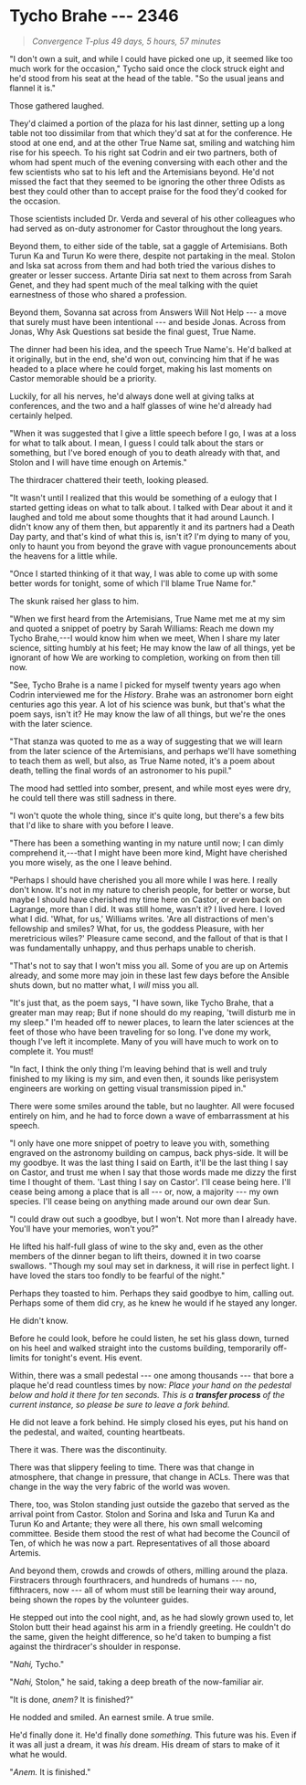 # Tycho Brahe --- 2346

> *Convergence T-plus 49 days, 5 hours, 57 minutes*

"I don't own a suit, and while I could have picked one up, it seemed like too much work for the occasion," Tycho said once the clock struck eight and he'd stood from his seat at the head of the table. "So the usual jeans and flannel it is."

Those gathered laughed.

They'd claimed a portion of the plaza for his last dinner, setting up a long table not too dissimilar from that which they'd sat at for the conference. He stood at one end, and at the other True Name sat, smiling and watching him rise for his speech. To his right sat Codrin and eir two partners, both of whom had spent much of the evening conversing with each other and the few scientists who sat to his left and the Artemisians beyond. He'd not missed the fact that they seemed to be ignoring the other three Odists as best they could other than to accept praise for the food they'd cooked for the occasion.

Those scientists included Dr. Verda and several of his other colleagues who had served as on-duty astronomer for Castor throughout the long years.

Beyond them, to either side of the table, sat a gaggle of Artemisians. Both Turun Ka and Turun Ko were there, despite not partaking in the meal. Stolon and Iska sat across from them and had both tried the various dishes to greater or lesser success. Artante Diria sat next to them across from Sarah Genet, and they had spent much of the meal talking with the quiet earnestness of those who shared a profession.

Beyond them, Sovanna sat across from Answers Will Not Help --- a move that surely must have been intentional --- and beside Jonas. Across from Jonas, Why Ask Questions sat beside the final guest, True Name.

The dinner had been his idea, and the speech True Name's. He'd balked at it originally, but in the end, she'd won out, convincing him that if he was headed to a place where he could forget, making his last moments on Castor memorable should be a priority.

Luckily, for all his nerves, he'd always done well at giving talks at conferences, and the two and a half glasses of wine he'd already had certainly helped.

"When it was suggested that I give a little speech before I go, I was at a loss for what to talk about. I mean, I guess I could talk about the stars or something, but I've bored enough of you to death already with that, and Stolon and I will have time enough on Artemis."

The thirdracer chattered their teeth, looking pleased.

"It wasn't until I realized that this would be something of a eulogy that I started getting ideas on what to talk about. I talked with Dear about it and it laughed and told me about some thoughts that it had around Launch. I didn't know any of them then, but apparently it and its partners had a Death Day party, and that's kind of what this is, isn't it? I'm dying to many of you, only to haunt you from beyond the grave with vague pronouncements about the heavens for a little while.

"Once I started thinking of it that way, I was able to come up with some better words for tonight, some of which I'll blame True Name for."

The skunk raised her glass to him.

"When we first heard from the Artemisians, True Name met me at my sim and quoted a snippet of poetry by Sarah Williams: Reach me down my Tycho Brahe,---I would know him when we meet, When I share my later science, sitting humbly at his feet; He may know the law of all things, yet be ignorant of how We are working to completion, working on from then till now.

"See, Tycho Brahe is a name I picked for myself twenty years ago when Codrin interviewed me for the *History*. Brahe was an astronomer born eight centuries ago this year. A lot of his science was bunk, but that's what the poem says, isn't it? He may know the law of all things, but we're the ones with the later science.

"That stanza was quoted to me as a way of suggesting that we will learn from the later science of the Artemisians, and perhaps we'll have something to teach them as well, but also, as True Name noted, it's a poem about death, telling the final words of an astronomer to his pupil."

The mood had settled into somber, present, and while most eyes were dry, he could tell there was still sadness in there.

"I won't quote the whole thing, since it's quite long, but there's a few bits that I'd like to share with you before I leave.

"There has been a something wanting in my nature until now; I can dimly comprehend it,---that I might have been more kind, Might have cherished you more wisely, as the one I leave behind.

"Perhaps I should have cherished you all more while I was here. I really don't know. It's not in my nature to cherish people, for better or worse, but maybe I should have cherished my time here on Castor, or even back on Lagrange, more than I did. It was still home, wasn't it? I lived here. I loved what I did. 'What, for us,' Williams writes. 'Are all distractions of men's fellowship and smiles? What, for us, the goddess Pleasure, with her meretricious wiles?' Pleasure came second, and the fallout of that is that I was fundamentally unhappy, and thus perhaps unable to cherish.

"That's not to say that I won't miss you all. Some of you are up on Artemis already, and some more may join in these last few days before the Ansible shuts down, but no matter what, I *will* miss you all.

"It's just that, as the poem says, "I have sown, like Tycho Brahe, that a greater man may reap; But if none should do my reaping, 'twill disturb me in my sleep." I'm headed off to newer places, to learn the later sciences at the feet of those who have been traveling for so long. I've done my work, though I've left it incomplete. Many of you will have much to work on to complete it. You must!

"In fact, I think the only thing I'm leaving behind that is well and truly finished to my liking is my sim, and even then, it sounds like perisystem engineers are working on getting visual transmission piped in."

There were some smiles around the table, but no laughter. All were focused entirely on him, and he had to force down a wave of embarrassment at his speech.

"I only have one more snippet of poetry to leave you with, something engraved on the astronomy building on campus, back phys-side. It will be my goodbye. It was the last thing I said on Earth, it'll be the last thing I say on Castor, and trust me when I say that those words made me dizzy the first time I thought of them. 'Last thing I say on Castor'. I'll cease being here. I'll cease being among a place that is all --- or, now, a majority --- my own species. I'll cease being on anything made around our own dear Sun.

"I could draw out such a goodbye, but I won't. Not more than I already have. You'll have your memories, won't you?"

He lifted his half-full glass of wine to the sky and, even as the other members of the dinner began to lift theirs, downed it in two coarse swallows. "Though my soul may set in darkness, it will rise in perfect light. I have loved the stars too fondly to be fearful of the night."

Perhaps they toasted to him. Perhaps they said goodbye to him, calling out. Perhaps some of them did cry, as he knew he would if he stayed any longer.

He didn't know. 

Before he could look, before he could listen, he set his glass down, turned on his heel and walked straight into the customs building, temporarily off-limits for tonight's event. His event.

Within, there was a small pedestal --- one among thousands --- that bore a plaque he'd read countless times by now: *Place your hand on the pedestal below and hold it there for ten seconds. This is a **transfer process** of the current instance, so please be sure to leave a fork behind.*

He did not leave a fork behind. He simply closed his eyes, put his hand on the pedestal, and waited, counting heartbeats.

There it was. There was the discontinuity.

There was that slippery feeling to time. There was that change in atmosphere, that change in pressure, that change in ACLs. There was that change in the way the very fabric of the world was woven.

There, too, was Stolon standing just outside the gazebo that served as the arrival point from Castor. Stolon and Sorina and Iska and Turun Ka and Turun Ko and Artante; they were all there, his own small welcoming committee. Beside them stood the rest of what had become the Council of Ten, of which he was now a part. Representatives of all those aboard Artemis.

And beyond them, crowds and crowds of others, milling around the plaza. Firstracers through fourthracers, and hundreds of humans --- no, fifthracers, now --- all of whom must still be learning their way around, being shown the ropes by the volunteer guides.

He stepped out into the cool night, and, as he had slowly grown used to, let Stolon butt their head against his arm in a friendly greeting. He couldn't do the same, given the height difference, so he'd taken to bumping a fist against the thirdracer's shoulder in response.

"*Nahi,* Tycho."

"*Nahi,* Stolon," he said, taking a deep breath of the now-familiar air.

"It is done, *anem?* It is finished?"

He nodded and smiled. An earnest smile. A true smile.

He'd finally done it. He'd finally done *something.* This future was his. Even if it was all just a dream, it was *his* dream. His dream of stars to make of it what he would.

"*Anem.* It is finished."
